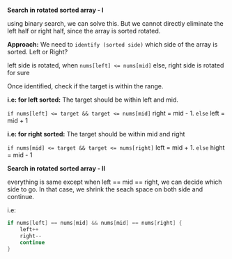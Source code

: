**Search in rotated sorted array - I**

using binary search, we can solve this. But we cannot directly eliminate the left half or right half, since the array is sorted rotated.

**Approach:**
We need to `identify (sorted side)` which side of the array is sorted. Left or Right?

left side is rotated, when `nums[left] <= nums[mid]` else, right side is rotated for sure

Once identified, check if the target is within the range.

**i.e: for left sorted:** The target should be within left and mid.

`if nums[left] <= target && target <= nums[mid]` right = mid - 1. `else` left = mid + 1

**i.e: for right sorted:** The target should be within mid and right

`if nums[mid] <= target && target <= nums[right]` left = mid + 1. `else` hight = mid - 1

**Search in rotated sorted array - II**

everything is same except when left == mid == right, we can decide which side to go. In that case, we shrink the seach space on both side and continue.

i.e:

```go
if nums[left] == nums[mid] && nums[mid] == nums[right] {
    left++
    right--
    continue
}
```
